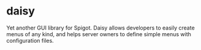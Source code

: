 # daisy

Yet another GUI library for Spigot. Daisy allows developers to easily create menus of any kind, and helps server owners
to define simple menus with configuration files.
